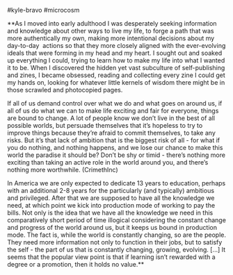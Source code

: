 #kyle-bravo
#microcosm

**As I moved into early adulthood I was desperately seeking information and knowledge about other ways to live my life, to forge a path that was more authentically my own, making more intentional decisions about my day-to-day  actions so that they more closely aligned with the ever-evolving ideals that were forming in my head and my heart. I sought out and soaked up everything I could, trying to learn how to make my life into what I wanted it to be. When I discovered the hidden yet vast subculture of self-publishing and zines, I became obsessed, reading and collecting every zine I could get my hands on, looking for whatever little kernels of wisdom there might be in those scrawled and photocopied pages. 

  

If all of us demand control over what we do and what goes on around us, if all of us do what we can to make life exciting and fair for everyone, things are bound to change. A lot of people know we don’t live in the best of all possible worlds, but persuade themselves that it’s hopeless to try to improve things because they’re afraid to commit themselves, to take any risks. But it’s that lack of ambition that is the biggest risk of all - for what if you do nothing, and nothing happens, and we lose our chance to make this world the paradise it should be? Don’t be shy or timid - there’s nothing more exciting than taking an active role in the world around you, and there’s nothing more worthwhile. (CrimethInc)

  

In America we are only expected to dedicate 13 years to education, perhaps with an additional 2-8 years for the particularly (and typically) ambitious and privileged. After that we are supposed to have all the knowledge we need, at which point we kick into production mode of working to pay the bills. Not only is the idea that we have all the knowledge we need in this comparatively short period of time illogical considering the constant change and progress of the world around us, but it keeps us bound in production mode. The fact is, while the world is constantly changing, so are the people. They need more information not only to function in their jobs, but to satisfy the self - the part of us that is constantly changing, growing, evolving. \[...\] It seems that the popular view point is that if learning isn’t rewarded with a degree or a promotion, then it holds no value.**